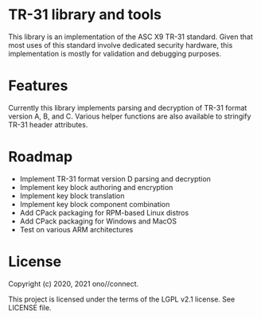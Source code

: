 TR-31 library and tools
=======================

This library is an implementation of the ASC X9 TR-31 standard. Given that
most uses of this standard involve dedicated security hardware, this
implementation is mostly for validation and debugging purposes.

Features
========

Currently this library implements parsing and decryption of TR-31 format
version A, B, and C. Various helper functions are also available to stringify
TR-31 header attributes.

Roadmap
=======

* Implement TR-31 format version D parsing and decryption
* Implement key block authoring and encryption
* Implement key block translation
* Implement key block component combination
* Add CPack packaging for RPM-based Linux distros
* Add CPack packaging for Windows and MacOS
* Test on various ARM architectures

License
=======

Copyright (c) 2020, 2021 ono//connect.

This project is licensed under the terms of the LGPL v2.1 license. See LICENSE file.
